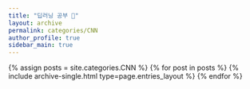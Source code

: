 ```yaml
---
title: "딥러닝 공부 📕"
layout: archive
permalink: categories/CNN
author_profile: true
sidebar_main: true
---
```


{% assign posts = site.categories.CNN %}
{% for post in posts %} {% include archive-single.html type=page.entries_layout %} {% endfor %}
